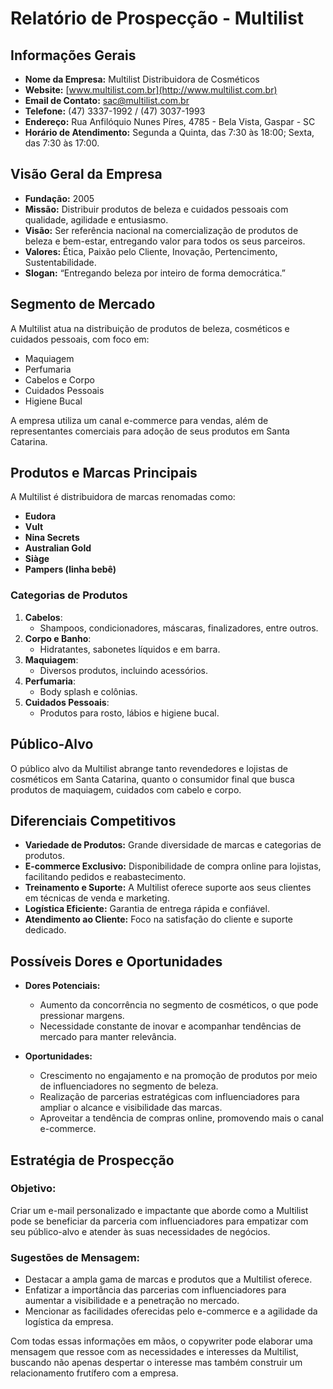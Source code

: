 # Relatório de Prospecção - Multilist

## Informações Gerais
- **Nome da Empresa:** Multilist Distribuidora de Cosméticos
- **Website:** [www.multilist.com.br](http://www.multilist.com.br)
- **Email de Contato:** sac@multilist.com.br
- **Telefone:** (47) 3337-1992 / (47) 3037-1993
- **Endereço:** Rua Anfilóquio Nunes Píres, 4785 - Bela Vista, Gaspar - SC
- **Horário de Atendimento:** Segunda a Quinta, das 7:30 às 18:00; Sexta, das 7:30 às 17:00.

## Visão Geral da Empresa
- **Fundação:** 2005
- **Missão:** Distribuir produtos de beleza e cuidados pessoais com qualidade, agilidade e entusiasmo.
- **Visão:** Ser referência nacional na comercialização de produtos de beleza e bem-estar, entregando valor para todos os seus parceiros.
- **Valores:** Ética, Paixão pelo Cliente, Inovação, Pertencimento, Sustentabilidade.
- **Slogan:** “Entregando beleza por inteiro de forma democrática.”

## Segmento de Mercado
A Multilist atua na distribuição de produtos de beleza, cosméticos e cuidados pessoais, com foco em:
- Maquiagem
- Perfumaria
- Cabelos e Corpo
- Cuidados Pessoais
- Higiene Bucal

A empresa utiliza um canal e-commerce para vendas, além de representantes comerciais para adoção de seus produtos em Santa Catarina.

## Produtos e Marcas Principais
A Multilist é distribuidora de marcas renomadas como:
- **Eudora**
- **Vult**
- **Nina Secrets**
- **Australian Gold**
- **Siàge**
- **Pampers (linha bebê)**

### Categorias de Produtos
1. **Cabelos**:
   - Shampoos, condicionadores, máscaras, finalizadores, entre outros.
2. **Corpo e Banho**:
   - Hidratantes, sabonetes líquidos e em barra.
3. **Maquiagem**:
   - Diversos produtos, incluindo acessórios.
4. **Perfumaria**:
   - Body splash e colônias.
5. **Cuidados Pessoais**:
   - Produtos para rosto, lábios e higiene bucal.

## Público-Alvo
O público alvo da Multilist abrange tanto revendedores e lojistas de cosméticos em Santa Catarina, quanto o consumidor final que busca produtos de maquiagem, cuidados com cabelo e corpo.

## Diferenciais Competitivos
- **Variedade de Produtos:** Grande diversidade de marcas e categorias de produtos.
- **E-commerce Exclusivo:** Disponibilidade de compra online para lojistas, facilitando pedidos e reabastecimento.
- **Treinamento e Suporte:** A Multilist oferece suporte aos seus clientes em técnicas de venda e marketing.
- **Logística Eficiente:** Garantia de entrega rápida e confiável.
- **Atendimento ao Cliente:** Foco na satisfação do cliente e suporte dedicado.

## Possíveis Dores e Oportunidades
- **Dores Potenciais:** 
  - Aumento da concorrência no segmento de cosméticos, o que pode pressionar margens.
  - Necessidade constante de inovar e acompanhar tendências de mercado para manter relevância.
  
- **Oportunidades:**
  - Crescimento no engajamento e na promoção de produtos por meio de influenciadores no segmento de beleza.
  - Realização de parcerias estratégicas com influenciadores para ampliar o alcance e visibilidade das marcas.
  - Aproveitar a tendência de compras online, promovendo mais o canal e-commerce.

## Estratégia de Prospecção
### Objetivo:
Criar um e-mail personalizado e impactante que aborde como a Multilist pode se beneficiar da parceria com influenciadores para empatizar com seu público-alvo e atender às suas necessidades de negócios.

### Sugestões de Mensagem:
- Destacar a ampla gama de marcas e produtos que a Multilist oferece.
- Enfatizar a importância das parcerias com influenciadores para aumentar a visibilidade e a penetração no mercado.
- Mencionar as facilidades oferecidas pelo e-commerce e a agilidade da logística da empresa.

Com todas essas informações em mãos, o copywriter pode elaborar uma mensagem que ressoe com as necessidades e interesses da Multilist, buscando não apenas despertar o interesse mas também construir um relacionamento frutífero com a empresa.